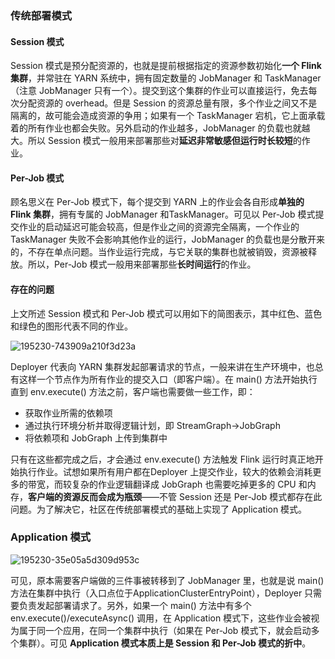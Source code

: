 ### 传统部署模式

#### Session 模式

Session 模式是预分配资源的，也就是提前根据指定的资源参数初始化**一个 Flink 集群**，并常驻在 YARN 系统中，拥有固定数量的 JobManager 和 TaskManager（注意 JobManager 只有一个）。提交到这个集群的作业可以直接运行，免去每次分配资源的 overhead。但是 Session 的资源总量有限，多个作业之间又不是隔离的，故可能会造成资源的争用；如果有一个 TaskManager 宕机，它上面承载着的所有作业也都会失败。另外启动的作业越多，JobManager 的负载也就越大。所以 Session 模式一般用来部署那些对**延迟非常敏感但运行时长较短**的作业。



#### Per-Job 模式

顾名思义在 Per-Job 模式下，每个提交到 YARN 上的作业会各自形成**单独的 Flink 集群**，拥有专属的 JobManager 和TaskManager。可见以 Per-Job 模式提交作业的启动延迟可能会较高，但是作业之间的资源完全隔离，一个作业的TaskManager 失败不会影响其他作业的运行，JobManager 的负载也是分散开来的，不存在单点问题。当作业运行完成，与它关联的集群也就被销毁，资源被释放。所以，Per-Job 模式一般用来部署那些**长时间运行**的作业。



#### 存在的问题

上文所述 Session 模式和 Per-Job 模式可以用如下的简图表示，其中红色、蓝色和绿色的图形代表不同的作业。

![195230-743909a210f3d23a](https://img-note.langyastudio.com/202210271457947.webp?x-oss-process=style/watermark)

Deployer 代表向 YARN 集群发起部署请求的节点，一般来讲在生产环境中，也总有这样一个节点作为所有作业的提交入口（即客户端）。在 main() 方法开始执行直到 env.execute() 方法之前，客户端也需要做一些工作，即：

- 获取作业所需的依赖项
- 通过执行环境分析并取得逻辑计划，即 StreamGraph→JobGraph
- 将依赖项和 JobGraph 上传到集群中

只有在这些都完成之后，才会通过 env.execute() 方法触发 Flink 运行时真正地开始执行作业。试想如果所有用户都在Deployer 上提交作业，较大的依赖会消耗更多的带宽，而较复杂的作业逻辑翻译成 JobGraph 也需要吃掉更多的 CPU 和内存，**客户端的资源反而会成为瓶颈**——不管 Session 还是 Per-Job 模式都存在此问题。为了解决它，社区在传统部署模式的基础上实现了 Application 模式。



### Application 模式

![195230-35e05a5d309d953c](https://img-note.langyastudio.com/202210271458470.webp?x-oss-process=style/watermark)

可见，原本需要客户端做的三件事被转移到了 JobManager 里，也就是说 main() 方法在集群中执行（入口点位于ApplicationClusterEntryPoint），Deployer 只需要负责发起部署请求了。另外，如果一个 main() 方法中有多个env.execute()/executeAsync() 调用，在 Application 模式下，这些作业会被视为属于同一个应用，在同一个集群中执行（如果在 Per-Job 模式下，就会启动多个集群）。可见 **Application 模式本质上是 Session 和 Per-Job 模式的折中**。